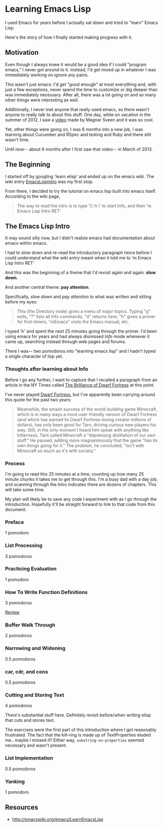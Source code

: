 
# Learning Emacs Lisp

I used Emacs for years before I actually sat down and tried to "learn"
Emacs Lisp.

Here's the story of how I finally started making progress with it.

## Motivation

Even though I always knew it would be a good idea if I could "program
emacs," I never got around to it. Instead, I'd get mixed up in whatever
I was immediately working on ignore any pains.

This wasn't just emacs: I'd get "good enough" at most everything and,
with just a few exceptions, never spend the time to customize or dig
deeper than was immediately necessary. After all, there was a lot
going on and so many other things were interesting as well.

Additionally, I never met anyone that really used emacs, so there
wasn't anyone to really talk to about this stuff. One day, while on
vacation in the summer of 2012, I saw a [video][emacs-in-a-bar] made
by Magnar Sveen and it was *so* cool.

Yet, other things were going on, I was 6 months into a new job, I was
learning about Cucumber and RSpec and testing and Ruby and there still
wasn't time.

Until now-- about 6 months after I first saw that video-- in March of
2013.

## The Beginning

I started off by googling 'learn elisp' and ended up on the emacs
wiki. The wiki entry [EmacsLispIntro][emacs-lisp-intro] was my first
stop.

From there, I decided to try the tutorial on emacs lisp built into
emacs itself. According to the wiki page,

> The way to read the intro is to type 'C-h i' to start Info, and then
> 'm Emacs Lisp Intro RET'

## The Emacs Lisp Intro

It may sound silly now, but I didn't realize emacs had documentation
about emacs within emacs.

I had to slow down and re-read the introductory paragraph twice before
I could understand what the wiki entry meant when it told me to 'm
Emacs Lisp Intro RET'

And this was the beginning of a theme that I'd revisit again and
again: **slow down**.

And another central theme: **pay attention**.

Specifically, *slow down* and *pay attention* to what was written and
sitting before my eyes:

> This (the Directory node) gives a menu of major topics. Typing "q"
> exits, "?" lists all Info commands, "d" returns here, "h" gives a
> primer for first-timers, "mEmacs<Return>" visits the Emacs manual,
> etc.

I typed 'h' and spent the next 25 minutes going through the primer.
I'd been using emacs for years and had always dismissed *Info* mode
whenever it came up, searching instead through web pages and forums.

There I was-- two pomodoros into "learning emacs lisp" and I hadn't
typed a single character of lisp yet.

### Thoughts after learning about Info

Before I go any further, I want to capture that I recalled a paragraph
from an article in the NY Times called
[The Brilliance of Dwarf Fortress][dwarf-fortress-brilliance] at this
point.

I've never played [Dwarf Fortress][dwarf-fortress], but I've
apparently been carrying around this quote for the past two years:

> Meanwhile, the smash success of the world-building game Minecraft,
> which is in many ways a more user-friendly version of Dwarf Fortress
> (and which has earned its Dwarf Fortress-loving creator millions of
> dollars), has only been good for Tarn, driving curious new players
> his way. Still, in the only moment I heard him speak with anything
> like bitterness, Tarn called Minecraft a "depressing distillation of
> our own stuff." He paused, adding more magnanimously that the game
> "has its own things going for it." The problem, he concluded, "isn't
> with Minecraft so much as it's with society."

### Process

I'm going to read this 25 minutes at a time, counting up how many 25
minute chunks it takes me to get through this. I'm a busy dad with a
day job, and scanning through the Intro indicates there are dozens of
chapters. This will take some time.

My plan will likely be to save any code I experiment with as I go
through the introduction. Hopefully it'll be straight forward to link
to that code from this document.

### Preface

1 pomodoro

### List Processing

3 pomodoros

### Practicing Evaluation

1 pomodoro

### How To Write Function Definitions

3 pomodoros

[Review][emacs-lisp-intro-function-review]

### Buffer Walk Through

2 pomodoros

### Narrowing and Widening

0.5 pomodoros

### car, cdr, and cons

0.5 pomodoros

### Cutting and Storing Text

4 pomodoros

There's substantial stuff here. Definitely revisit before/when writing
elisp that cuts and stores text.

The exercises were the first part of this introduction where I got
reasonably frustrated. The fact that the kill-ring is made up of
TextProperties eluded me.. maybe I missed it? Either way,
```substring-no-properties``` seemed necessary and wasn't present.

### List Implementation

0.5 pomodoros

### Yanking

1 pomodoro

## Resources

* http://emacswiki.org/emacs/LearnEmacsLisp

[emacs-lisp-intro]: http://www.emacswiki.org/emacs/EmacsLispIntro
[emacs-in-a-bar]: http://www.youtube.com/watch?v=p3Te_a-AGqM
[dwarf-fortress]: http://www.bay12games.com/dwarves/
[dwarf-fortress-brilliance]: http://www.nytimes.com/2011/07/24/magazine/the-brilliance-of-dwarf-fortress.html
[emacs-lisp-intro-function-review]: http://www.gnu.org/software/emacs/emacs-lisp-intro/html_mono/emacs-lisp-intro.html#Review
